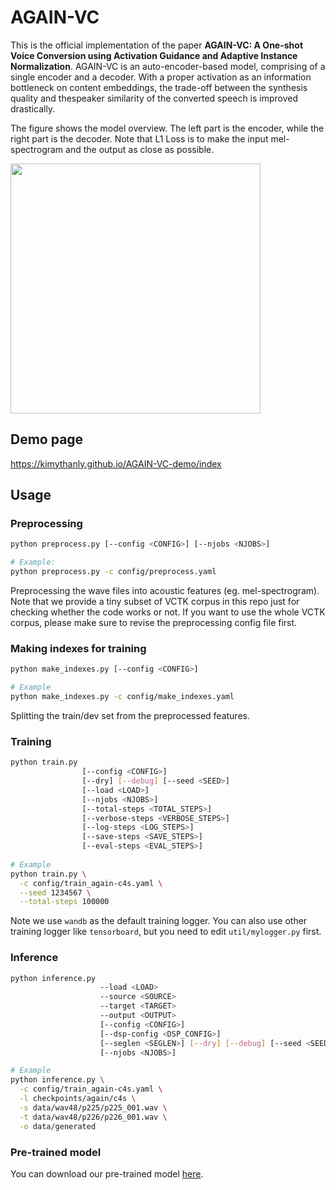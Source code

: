 # AGAIN-VC
This is the official implementation of the paper **AGAIN-VC: A One-shot Voice Conversion using Activation Guidance and Adaptive Instance Normalization**.
AGAIN-VC is an auto-encoder-based model, comprising of a single encoder and a decoder. With a proper activation as an information bottleneck on content embeddings, the trade-off between the synthesis quality and thespeaker similarity of the converted speech is improved drastically. 

The figure shows the model overview. The left part is the encoder, while the right part is the decoder. Note that L1 Loss is to make the input mel-spectrogram and the output as close as possible.

<img src="https://github.com/KimythAnly/AGAIN-VC/blob/main/model.png" width="400">


## Demo page
https://kimythanly.github.io/AGAIN-VC-demo/index

## Usage
### Preprocessing
```bash
python preprocess.py [--config <CONFIG>] [--njobs <NJOBS>]

# Example:
python preprocess.py -c config/preprocess.yaml
```
Preprocessing the wave files into acoustic features (eg. mel-spectrogram).
Note that we provide a tiny subset of VCTK corpus in this repo just for checking whether the code works or not. If you want to use the whole VCTK corpus, please make sure to revise the preprocessing config file first.

### Making indexes for training
```bash
python make_indexes.py [--config <CONFIG>]

# Example
python make_indexes.py -c config/make_indexes.yaml
```
Splitting the train/dev set from the preprocessed features.

### Training
```bash
python train.py 
                [--config <CONFIG>]
                [--dry] [--debug] [--seed <SEED>]
                [--load <LOAD>]
                [--njobs <NJOBS>] 
                [--total-steps <TOTAL_STEPS>]
                [--verbose-steps <VERBOSE_STEPS>] 
                [--log-steps <LOG_STEPS>]
                [--save-steps <SAVE_STEPS>]
                [--eval-steps <EVAL_STEPS>]
                
# Example
python train.py \
  -c config/train_again-c4s.yaml \
  --seed 1234567 \
  --total-steps 100000
```
Note we use `wandb` as the default training logger. You can also use other training logger like `tensorboard`, but you need to edit `util/mylogger.py` first.

### Inference
```bash
python inference.py
                    --load <LOAD>
                    --source <SOURCE>
                    --target <TARGET>
                    --output <OUTPUT>
                    [--config <CONFIG>]
                    [--dsp-config <DSP_CONFIG>]
                    [--seglen <SEGLEN>] [--dry] [--debug] [--seed <SEED>]
                    [--njobs <NJOBS>]

# Example
python inference.py \
  -c config/train_again-c4s.yaml \
  -l checkpoints/again/c4s \
  -s data/wav48/p225/p225_001.wav \
  -t data/wav48/p226/p226_001.wav \
  -o data/generated
```

### Pre-trained model
You can download our pre-trained model [here](https://drive.google.com/drive/folders/1qxVVS07VWdp1Kwsf-XI7TyD0fowA7bGp?usp=sharing).

